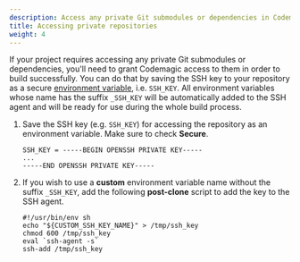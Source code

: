 ```yaml
---
description: Access any private Git submodules or dependencies in Codemagic
title: Accessing private repositories
weight: 4
---
```


If your project requires accessing any private Git submodules or dependencies, you'll need to grant Codemagic access to them in order to build successfully. 
You can do that by saving the SSH key to your repository as a secure [environment variable](https://docs.codemagic.io/building/environment-variables/), i.e. `SSH_KEY`. All environment variables whose name has the suffix `_SSH_KEY` will be automatically added to the SSH agent and will be ready for use during the whole build process.

1.  Save the SSH key (e.g. `SSH_KEY`) for accessing the repository as an environment variable. Make sure to check **Secure**.

        SSH_KEY = -----BEGIN OPENSSH PRIVATE KEY-----
        ...
        -----END OPENSSH PRIVATE KEY-----

2.  If you wish to use a **custom** environment variable name without the suffix `_SSH_KEY`, add the following **post-clone** script to add the key to the SSH agent.

        #!/usr/bin/env sh
        echo "${CUSTOM_SSH_KEY_NAME}" > /tmp/ssh_key
        chmod 600 /tmp/ssh_key
        eval `ssh-agent -s`
        ssh-add /tmp/ssh_key
